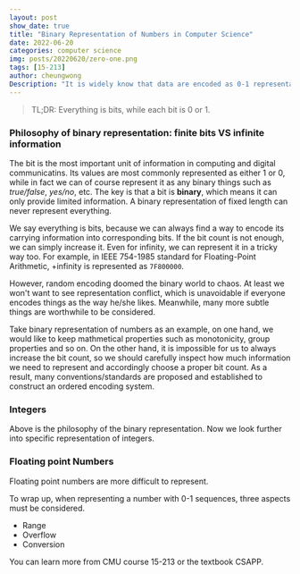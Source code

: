 ```yaml
---
layout: post
show_date: true
title: "Binary Representation of Numbers in Computer Science"
date: 2022-06-20
categories: computer science
img: posts/20220620/zero-one.png
tags: [15-213]
author: cheungwong
Description: "It is widely know that data are encoded as 0-1 representation in comupter science due to its electronic implementation. But how it is done? In this blog, we discusss representations of integers and floating point numbers."
---
```


> TL;DR: Everything is bits, while each bit is 0 or 1. 

### Philosophy of binary representation: finite bits VS infinite information
The bit is the most important unit of information in computing and digital communicatins. Its values are most commonly represented as either 1 or 0, while in fact we can of course represent it as any binary things such as _true/false_, _yes/no_, etc. The key is that a bit is **binary**, which means it can only provide limited information. A binary representation of fixed length can never represent everything.

We say everything is bits, because we can always find a way to encode its carrying information into corresponding bits. If the bit count is not enough, we can simply increase it. Even for infinity, we can represent it in a tricky way too. For example, in IEEE 754-1985 standard for Floating-Point Arithmetic, +infinity is represented as ```7F800000```.  

However, random encoding doomed the binary world to chaos. At least we won't want to see representation conflict, which is unavoidable if everyone encodes things as the way he/she likes. Meanwhile, many more subtle things are worthwhile to be considered. 

Take binary representation of numbers as an example, on one hand, we would like to keep mathmetical properties such as monotonicity, group properties and so on. On the other hand, it is impossible for us to always increase the bit count, so we should carefully inspect how much information we need to represent and accordingly choose a proper bit count. As a result, many conventions/standards are proposed and established to construct an ordered encoding system. 

### Integers
Above is the philosophy of the binary representation. Now we look further into specific representation of integers. 

### Floating point Numbers
Floating point numbers are more difficult to represent. 


To wrap up, when representing a number with 0-1 sequences, three aspects must be considered. 
- Range
- Overflow
- Conversion

You can learn more from CMU course 15-213 or the textbook CSAPP.